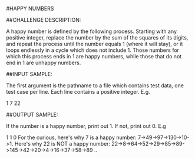 #HAPPY NUMBERS

##CHALLENGE DESCRIPTION:

A happy number is defined by the following process. Starting with any positive integer, replace the number by the sum of the squares of its digits, and repeat the process until the number equals 1 (where it will stay), or it loops endlessly in a cycle which does not include 1. Those numbers for which this process ends in 1 are happy numbers, while those that do not end in 1 are unhappy numbers.

##INPUT SAMPLE:

The first argument is the pathname to a file which contains test data, one test case per line. Each line contains a positive integer. E.g.

1
7
22

##OUTPUT SAMPLE:

If the number is a happy number, print out 1. If not, print out 0. E.g

1
1
0
For the curious, here's why 7 is a happy number: 7->49->97->130->10->1. Here's why 22 is NOT a happy number: 22->8->64->52->29->85->89->145->42->20->4->16->37->58->89 ..